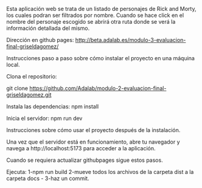 Esta aplicación web se trata de un listado de personajes de Rick and Morty, los cuales podran ser filtrados por nombre. Cuando se hace click en el nombre del personaje escogido se abrirá otra ruta donde se verá la información detallada del mismo.

Dirección en github pages: http://beta.adalab.es/modulo-3-evaluacion-final-griseldagomez/

Instrucciones paso a paso sobre cómo instalar el proyecto en una máquina local.

Clona el repositorio:

git clone https://github.com/Adalab/modulo-2-evaluacion-final-griseldagomez.git

Instala las dependencias:
npm install

Inicia el servidor:
npm run dev

Instrucciones sobre cómo usar el proyecto después de la instalación.

Una vez que el servidor está en funcionamiento, abre tu navegador y navega a http://localhost:5173 para acceder a la aplicación.

Cuando se requiera actualizar githubpages sigue estos pasos.

Ejecuta:
1-npm run build 
2-mueve todos los archivos de la carpeta dist a la carpeta docs - 
3-haz un commit.
